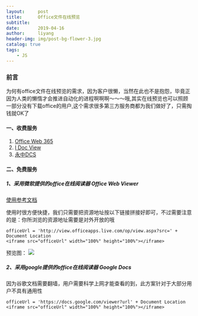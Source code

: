 ```yaml
---
layout:     post
title:      Office文件在线预览
subtitle:   
date:       2019-04-16
author:     liyang
header-img: img/post-bg-flower-3.jpg
catalog: true
tags:
    - JS
---
```


### 前言
为何有office文件在线预览的需求，因为客户很懒，当然在此也不是抱怨，毕竟正因为人类的懒惰才会推进自动化的进程啊啊啊～～～哦,其实在线预览也可以照顾一部分没有下载office的用户,这个需求很多第三方服务商都为我们做好了，只需掏钱就OK了

#### 一、收费服务
1. [Office Web 365](http://www.officeweb365.com)<br/>
2. [I Doc View](https://www.idocv.com)<br/>
3. [永中DCS](https://www.idocv.com)<br/>

#### 二、免费服务

##### 1、采用微软提供的office在线阅读器 *Office Web Viewer*

[使用参考文档](https://www.microsoft.com/en-us/microsoft-365/blog/2013/04/10/office-web-viewer-view-office-documents-in-a-browser/?eu=true)

使用时很方便快捷，我们只需要把资源地址按以下链接拼接好即可，不过需要注意的是：你所浏览的资源地址需要是对外开放的哦

```
officeUrl = 'http://view.officeapps.live.com/op/view.aspx?src=' + Document Location
<iframe src="officeUrl" width="100%" height="100%"></iframe>
```

预览图：
![](http://dev.fenzhitech.com/res/894fcf94c5396512e4adf7ba552536ca.png)

##### 2、采用google提供的office在线阅读器 *Google Docs*

因为谷歌文档需要翻墙，用户需要科学上网才能查看的到，此方案针对于大部分用户不具有通用性

```
officeUrl = 'https://docs.google.com/viewer?url' + Document Location
<iframe src="officeUrl" width="100%" height="100%"></iframe>
```
